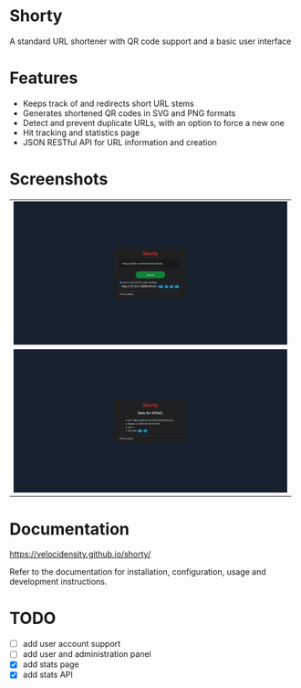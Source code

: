 # Shorty
A standard URL shortener with QR code support and a basic user interface

# Features
- Keeps track of and redirects short URL stems
- Generates shortened QR codes in SVG and PNG formats
- Detect and prevent duplicate URLs, with an option to force a new one
- Hit tracking and statistics page
- JSON RESTful API for URL information and creation

# Screenshots
|                                       |
|:-------------------------------------:|
| [![](https://github.com/Velocidensity/shorty/blob/main/screenshots/front_thumb.png "Front page")](https://github.com/Velocidensity/shorty/blob/main/screenshots/front.png)
| [![](https://github.com/Velocidensity/shorty/blob/main/screenshots/statistics_thumb.png "Statistics page")](https://github.com/Velocidensity/shorty/blob/main/screenshots/statistics.png)

# Documentation
https://velocidensity.github.io/shorty/

Refer to the documentation for installation, configuration, usage and development instructions.

# TODO
- [ ] add user account support
- [ ] add user and administration panel
- [x] add stats page
- [x] add stats API
